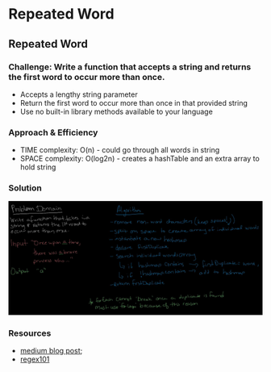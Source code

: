# Repeated Word

##  Repeated Word

### Challenge: Write a function that accepts a string and returns the first word to occur more than once. 
- Accepts a lengthy string parameter
- Return the first word to occur more than once in that provided string
- Use no built-in library methods available to your language

### Approach & Efficiency
- TIME complexity: O(n) - could go through all words in string
- SPACE complexity: O(log2n) - creates a hashTable and an extra array to hold string 

### Solution
![repeatedWord](./repeatedword.jpg)

### Resources
- [medium blog post](https://medium.com/front-end-weekly/3-things-you-didnt-know-about-the-foreach-loop-in-js-ff02cec465b1);
- [regex101](https://regex101.com/)